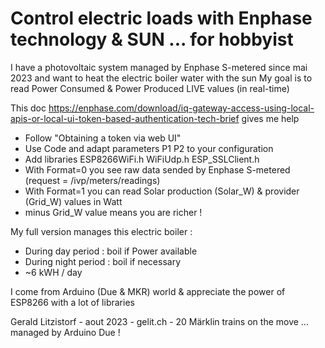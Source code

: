 # Control electric loads with Enphase technology & SUN ... for hobbyist 

I have a photovoltaic system managed by Enphase S-metered since mai 2023 and want to heat the electric boiler water with the sun
My goal is to read Power Consumed & Power Produced LIVE values (in real-time)

This doc https://enphase.com/download/iq-gateway-access-using-local-apis-or-local-ui-token-based-authentication-tech-brief gives me help 
- Follow "Obtaining a token via web UI"
- Use Code and adapt parameters P1 P2 to your configuration  
- Add libraries ESP8266WiFi.h WiFiUdp.h ESP_SSLClient.h
- With Format=0 you see raw data sended by Enphase S-metered (request = /ivp/meters/readings)
- With Format=1 you can read Solar production (Solar_W) & provider (Grid_W) values in Watt
- minus Grid_W value means you are richer !   

My full version manages this electric boiler :
- During day period : boil if Power available
- During night period : boil if necessary
- ~6 kWH / day

I come from Arduino (Due & MKR) world & appreciate the power of ESP8266 with a lot of libraries

Gerald Litzistorf - aout 2023 - gelit.ch - 20 Märklin trains on the move ... managed by Arduino Due !
